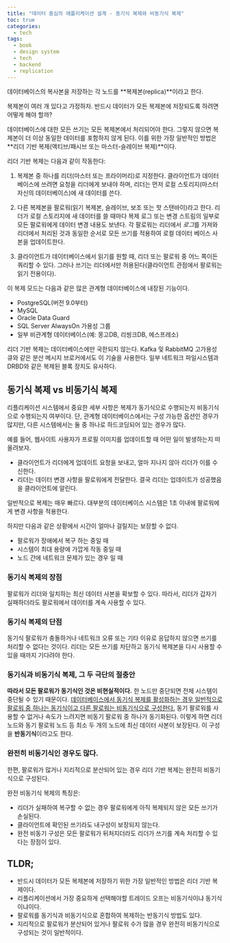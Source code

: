 ```yaml
---
title: "데이터 중심의 애플리케이션 설계 - 동기식 복제와 비동기식 복제"
toc: true
categories:
  - tech
tags:
  - book
  - design system
  - tech
  - backend
  - replication
---
```


데이터베이스의 복사본을 저장하는 각 노드를 **복제본(replica)**이라고 한다.

복제본이 여러 개 있다고 가정하자. 반드시 데이터가 모든 복제본에 저장되도록 하려면 어떻게 해야 할까?

데이터베이스에 대한 모든 쓰기는 모든 복제본에서 처리되어야 한다. 그렇지 않으면 복제본이 더 이상 동일한 데이터를 포함하지 않게 된다. 이를 위한 가장 일반적인 방법은 **리더 기반 복제(액티브/패시브 또는 마스터-슬레이브 복제)**이다.

리더 기반 복제는 다음과 같이 작동한다:

1. 복제본 중 하나를 리더(마스터 또는 프라이머리)로 지정한다. 클라이언트가 데이터베이스에 쓰려면 요청을 리더에게 보내야 하며, 리더는 먼저 로컬 스토리지(마스터 자신의 데이터베이스)에 새 데이터를 쓴다.

2. 다른 복제본을 팔로워(읽기 복제본, 슬레이브, 보조 또는 핫 스탠바이)라고 한다. 리더가 로컬 스토리지에 새 데이터를 쓸 때마다 복제 로그 또는 변경 스트림의 일부로 모든 팔로워에게 데이터 변경 내용도 보낸다. 각 팔로워는 리더에서 *로그*를 가져와 리더에서 처리된 것과 동일한 순서로 모든 쓰기를 적용하여 로컬 데이터 베이스 사본을 업데이트한다.

3. 클라이언트가 데이터베이스에서 읽기를 원할 때, 리더 또는 팔로워 중 어느 쪽이든 쿼리할 수 있다. 그러나 쓰기는 리더에서만 허용된다(클라이언트 관점에서 팔로워는 읽기 전용이다).

이 복제 모드는 다음과 같은 많은 관계형 데이터베이스에 내장된 기능이다.

- PostgreSQL(버전 9.0부터)
- MySQL
- Oracle Data Guard
- SQL Server AlwaysOn 가용성 그룹
- 일부 비관계형 데이터베이스(예: 몽고DB, 리씽크DB, 에스프레소)

리더 기반 복제는 데이터베이스에만 국한되지 않는다. Kafka 및 RabbitMQ 고가용성 큐와 같은 분산 메시지 브로커에서도 이 기술을 사용한다. 일부 네트워크 파일시스템과 DRBD와 같은 복제된 블록 장치도 유사하다.

## 동기식 복제 vs 비동기식 복제

리플리케이션 시스템에서 중요한 세부 사항은 복제가 동기식으로 수행되는지 비동기식으로 수행되는지 여부이다.
단, 관계형 데이터베이스에서는 구성 가능한 옵션인 경우가 많지만, 다른 시스템에서는 둘 중 하나로 하드코딩되어 있는 경우가 많다.

예를 들어, 웹사이트 사용자가 프로필 이미지를 업데이트할 때 어떤 일이 발생하는지 떠올려보자.

- 클라이언트가 리더에게 업데이트 요청을 보내고, 얼마 지나지 않아 리더가 이를 수신한다.
- 리더는 데이터 변경 사항을 팔로워에게 전달한다. 결국 리더는 업데이트가 성공했음을 클라이언트에 알린다.

일반적으로 복제는 매우 빠르다. 대부분의 데이터베이스 시스템은 1초 이내에 팔로워에게 변경 사항을 적용한다.

하지만 다음과 같은 상황에서 시간이 얼마나 걸릴지는 보장할 수 없다.

- 팔로워가 장애에서 복구 하는 중일 때
- 시스템이 최대 용량에 가깝게 작동 중일 때
- 노드 간에 네트워크 문제가 있는 경우 일 때

### 동기식 복제의 장점

팔로워가 리더와 일치하는 최신 데이터 사본을 확보할 수 있다. 따라서, 리더가 갑자기 실패하더라도 팔로워에서 데이터를 계속 사용할 수 있다.

### 동기식 복제의 단점

동기식 팔로워가 충돌하거나 네트워크 오류 또는 기타 이유로 응답하지 않으면 쓰기를 처리할 수 없다는 것이다. 리더는 모든 쓰기를 차단하고 동기식 복제본을 다시 사용할 수 있을 때까지 기다려야 한다.

### 동기식과 비동기식 복제, 그 두 극단의 절충안

**따라서 모든 팔로워가 동기식인 것은 비현실적이다.** 한 노드만 중단되면 전체 시스템이 중단될 수 있기 때문이다. <u>데이터베이스에서 동기식 복제를 활성화하는 경우 일반적으로 팔로워 중 하나는 동기식이고 다른 팔로워는 비동기식으로 구성한다.</u> 동기 팔로워를 사용할 수 없거나 속도가 느려지면 비동기 팔로워 중 하나가 동기화된다. 이렇게 하면 리더 노드와 동기 팔로워 노드 등 최소 두 개의 노드에 최신 데이터 사본이 보장된다. 이 구성을 **반동기식**이라고도 한다.

### 완전히 비동기식인 경우도 많다.

한편, 팔로워가 많거나 지리적으로 분산되어 있는 경우 리더 기반 복제는 완전히 비동기식으로 구성된다.

완전 비동기식 복제의 특징은:

- 리더가 실패하여 복구할 수 없는 경우 팔로워에게 아직 복제되지 않은 모든 쓰기가 손실된다.
- 클라이언트에 확인된 쓰기라도 내구성이 보장되지 않는다.
- 완전 비동기 구성은 모든 팔로워가 뒤처지더라도 리더가 쓰기를 계속 처리할 수 있다는 장점이 있다.

## TLDR;

- 반드시 데이터가 모든 복제본에 저장하기 위한 가장 일반적인 방법은 리더 기반 복제이다.
- 리플리케이션에서 가장 중요하게 선택해야할 트레이드 오프는 비동기식이냐 동기식이냐이다.
- 팔로워를 동기식과 비동기식으로 혼합하여 복제하는 반동기식 방법도 있다.
- 지리적으로 팔로워가 분산되어 있거나 팔로워 수가 많을 경우 완전히 비동기식으로 구성되는 것이 일반적이다.
